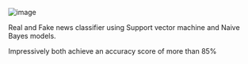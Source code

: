 ![image](https://github.com/user-attachments/assets/4e4d2bbe-d21f-4406-bb6f-ad73cfc0b64b)


Real and Fake news classifier using Support vector machine and Naive Bayes models.

Impressively both achieve an accuracy score of more than 85%
